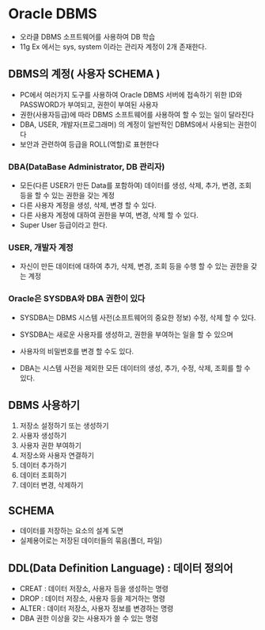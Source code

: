 # Oracle DBMS
* 오라클 DBMS 소프트웨어를 사용하여 DB 학습
* 11g Ex 에서는 sys, system 이라는 관리자 계정이 2개 존재한다.

## DBMS의 계정( 사용자 SCHEMA )
* PC에서 여러가지 도구를 사용하여 Oracle DBMS 서버에 접속하기 위한 ID와 PASSWORD가 부여되고, 권한이 부여된 사용자
* 권한(사용자등급)에 따라 DBMS 소프트웨어를 사용하여 할 수 있는 일이 달라진다
* DBA, USER, 개발자(프로그래머) 의 계정이 일반적인 DBMS에서 사용되는 권한이다
* 보안과 관련하여 등급을 ROLL(역할)로 표현한다

### DBA(DataBase Administrator, DB 관리자)
* 모든(다른 USER가 만든 Data를 포함하여) 데이터를 생성, 삭제, 추가, 변경, 조회 등을 할 수 있는 권한을 갖는 계정
* 다른 사용자 계정을 생성, 삭제, 변경 할 수 있다.
* 다른 사용자 계정에 대하여 권한을 부여, 변경, 삭제 할 수 있다.
* Super User 등급이라고 한다.

### USER, 개발자 계정
* 자신이 만든 데이터에 대하여 추가, 삭제, 변경, 조회 등을 수행 할 수 있는 권한을 갖는 계정

### Oracle은 SYSDBA와 DBA 권한이 있다
* SYSDBA는 DBMS 시스템 사전(소프트웨어의 중요한 정보) 수정, 삭제 할 수 있다.
* SYSDBA는 새로운 사용자를 생성하고, 권한을 부여하는 일을 할 수 있으며
* 사용자의 비밀번호를 변경 할 수도 있다.

* DBA는 시스템 사전을 제외한 모든 데이터의 생성, 추가, 수정, 삭제, 조회를 할 수 있다.

## DBMS 사용하기
1. 저장소 설정하기 또는 생성하기
2. 사용자 생성하기
3. 사용자 권한 부여하기
4. 저장소와 사용자 연결하기
5. 데이터 추가하기
6. 데이터 조회하기
7. 데이터 변경, 삭제하기

## SCHEMA
* 데이터를 저장하는 요소의 설계 도면
* 실제용어로는 저장된 데이터들의 묶음(폴더, 파일)

## DDL(Data Definition Language) : 데이터 정의어
* CREAT : 데이터 저장소, 사용자 등을 생성하는 명령
* DROP : 데이터 저장소, 사용자 등을 제거하는 명령
* ALTER : 데이터 저장소, 사용자 정보를 변경하는 명령
* DBA 권한 이상을 갖는 사용자가 쓸 수 있는 명령
